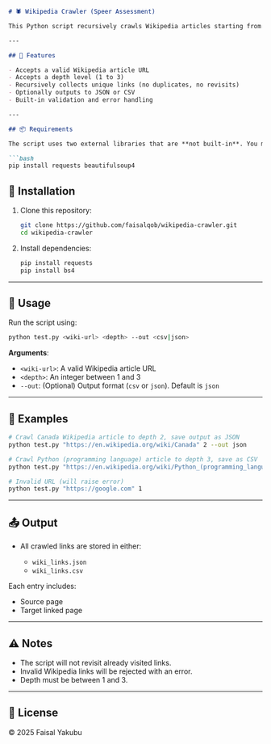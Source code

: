 ````markdown
# 🕷️ Wikipedia Crawler (Speer Assessment)

This Python script recursively crawls Wikipedia articles starting from a given valid Wikipedia link. It collects and stores the **first 10 unique Wikipedia links** found on each page for up to **N depth levels**. This was developed as part of an assessment for a QA role at Speer Technologies.

---

## 🚀 Features

- Accepts a valid Wikipedia article URL
- Accepts a depth level (1 to 3)
- Recursively collects unique links (no duplicates, no revisits)
- Optionally outputs to JSON or CSV
- Built-in validation and error handling

---

## 📦 Requirements

The script uses two external libraries that are **not built-in**. You must install them before running:

```bash
pip install requests beautifulsoup4
````

## 📁 Installation

1. Clone this repository:

   ```bash
   git clone https://github.com/faisalqob/wikipedia-crawler.git
   cd wikipedia-crawler
   ```

2. Install dependencies:

   ```bash
   pip install requests
   pip install bs4
   ```
---

## 🧠 Usage

Run the script using:

```bash
python test.py <wiki-url> <depth> --out <csv|json>
```

**Arguments**:

* `<wiki-url>`: A valid Wikipedia article URL
* `<depth>`: An integer between 1 and 3
* `--out`: (Optional) Output format (`csv` or `json`). Default is `json`

---

## 📌 Examples

```bash
# Crawl Canada Wikipedia article to depth 2, save output as JSON
python test.py "https://en.wikipedia.org/wiki/Canada" 2 --out json

# Crawl Python (programming language) article to depth 3, save as CSV
python test.py "https://en.wikipedia.org/wiki/Python_(programming_language)" 3 --out csv

# Invalid URL (will raise error)
python test.py "https://google.com" 1
```

---

## 📤 Output

* All crawled links are stored in either:

  * `wiki_links.json`
  * `wiki_links.csv`

Each entry includes:

* Source page
* Target linked page

---

## ⚠️ Notes

* The script will not revisit already visited links.
* Invalid Wikipedia links will be rejected with an error.
* Depth must be between 1 and 3.

---

## 📄 License
© 2025 Faisal Yakubu

```
